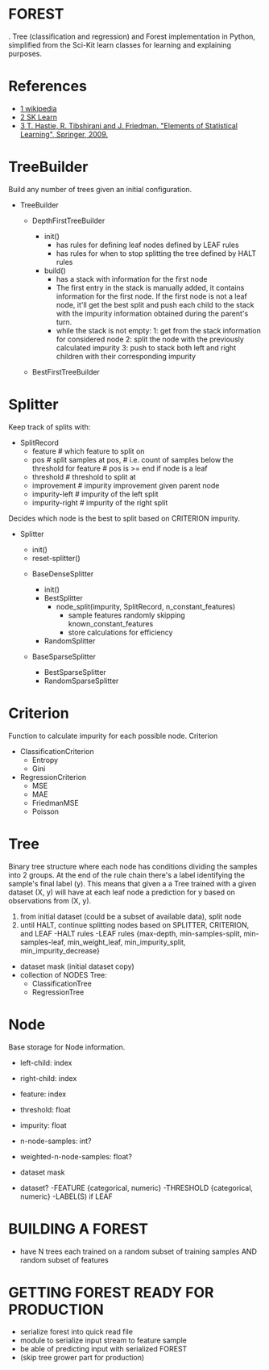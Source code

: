FOREST
======
.
Tree (classification and regression) and Forest implementation in Python,
simplified from the Sci-Kit learn classes for learning and explaining purposes.

References
==========
* [1 wikipedia](https://en.wikipedia.org/wiki/Decision_tree_learning)
* [2 SK Learn](https://github.com/scikit-learn/scikit-learn/tree/42aff4e2edd8e8887478f6ff1628f27de97be6a3/sklearn/tree)
* [3 T. Hastie, R. Tibshirani and J. Friedman. "Elements of Statistical Learning", Springer, 2009.](https://www.amazon.com/The-Elements-of-Statistical-Learning/dp/0387848843)

TreeBuilder
===========
Build any number of trees given an initial configuration.
- TreeBuilder

   - DepthFirstTreeBuilder
     + init()
       * has rules for defining leaf nodes defined by LEAF rules
       * has rules for when to stop splitting the tree defined by HALT rules
     + build()
       * has a stack with information for the first node
       * The first entry in the stack is manually added, it contains
         information for the first node. If the first node is not a leaf node,
         it'll get the best split and push each child to the stack with the
         impurity information obtained during the parent's turn.
       * while the stack is not empty:
          1: get from the stack information for considered node
          2: split the node with the previously calculated impurity
          3: push to stack both left and right children with their
             corresponding impurity

   - BestFirstTreeBuilder

Splitter
========
Keep track of splits with:
- SplitRecord
  + feature        # which feature to split on
  + pos            # split samples at pos,
                   # i.e. count of samples below the threshold for feature
                   # pos is >= end if node is a leaf
  + threshold      # threshold to split at
  + improvement    # impurity improvement given parent node
  + impurity-left  # impurity of the left split
  + impurity-right # impurity of the right split

Decides which node is the best to split based on CRITERION impurity.
- Splitter
   + init()
   + reset-splitter()

   - BaseDenseSplitter
      + init()

      - BestSplitter
        + node_split(impurity, SplitRecord, n_constant_features)
          * sample features randomly skipping known_constant_features
          * store calculations for efficiency
      - RandomSplitter

   - BaseSparseSplitter
      - BestSparseSplitter
      - RandomSparseSplitter

Criterion
=========
Function to calculate impurity for each possible node.
Criterion
  - ClassificationCriterion
    - Entropy
    - Gini
  - RegressionCriterion
    - MSE
    - MAE
    - FriedmanMSE
    - Poisson

Tree
====
Binary tree structure where each node has conditions dividing the samples into
2 groups. At the end of the rule chain there's a label identifying the sample's
final label (y).
This means that given a a Tree trained with a given dataset (X, y) will have
at each leaf node a prediction for y based on observations from (X, y).
1. from initial dataset (could be a subset of available data), split node
2. until HALT, continue splitting nodes based on SPLITTER, CRITERION, and LEAF
-HALT rules
-LEAF rules {max-depth, min-samples-split, min-samples-leaf,
             min_weight_leaf, min_impurity_split, min_impurity_decrease}
+ dataset mask (initial dataset copy)
+ collection of NODES
Tree:
  - ClassificationTree
  - RegressionTree

Node
====
Base storage for Node information.
+ left-child: index
+ right-child: index
+ feature: index
+ threshold: float
+ impurity: float
+ n-node-samples: int? 
+ weighted-n-node-samples: float? 

+ dataset mask
+ dataset?
-FEATURE {categorical, numeric}
-THRESHOLD {categorical, numeric}
-LABEL(S) if LEAF

BUILDING A FOREST
=================
* have N trees each trained on a random subset of training samples AND
  random subset of features

GETTING FOREST READY FOR PRODUCTION
===================================
* serialize forest into quick read file
* module to serialize input stream to feature sample
* be able of predicting input with serialized FOREST
* (skip tree grower part for production)
